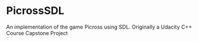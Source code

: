 # PicrossSDL
An implementation of the game Picross using SDL. Originally a Udacity C++ Course Capstone Project
